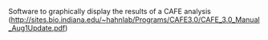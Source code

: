 Software to graphically display the results of a CAFE analysis (http://sites.bio.indiana.edu/~hahnlab/Programs/CAFE3.0/CAFE_3.0_Manual_Aug1Update.pdf)

